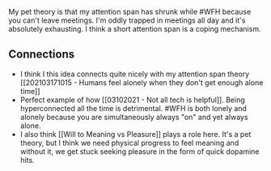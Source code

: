 My pet theory is that my attention span has shrunk while #WFH because you can't leave meetings. I'm oddly trapped in meetings all day and it's absolutely exhausting. I think a short attention span is a coping mechanism. 

## Connections 
- I think I this idea connects quite nicely with my attention span theory [[202103171015 - Humans feel alonely when they don't get enough alone time]]
- Perfect example of how [[03102021 - Not all tech is helpful]]. Being hyperconnected all the time is detrimental. #WFH is both lonely and alonely because you are simultaneously always "on" and yet always alone. 
- I also think [[Will to Meaning vs Pleasure]] plays a role here. It's a pet theory, but I think we need physical progress to feel meaning and without it, we get stuck seeking pleasure in the form of quick dopamine hits. 